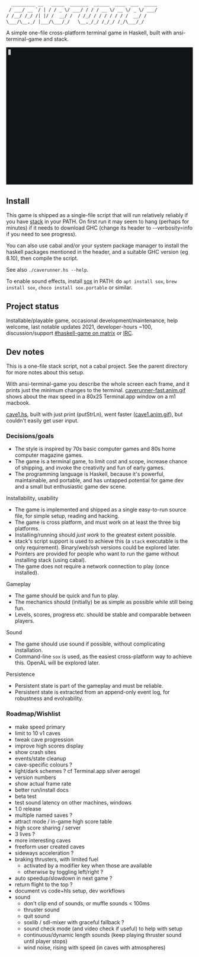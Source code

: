 ```
  _________ __   _____  _______  ______  ____  ___  _____
 / ___/ __ `/ | / / _ \/ ___/ / / / __ \/ __ \/ _ \/ ___/
/ /__/ /_/ /| |/ /  __/ /  / /_/ / / / / / / /  __/ /
\___/\__,_/ |___/\___/_/   \__,_/_/ /_/_/ /_/\___/_/
```

A simple one-file cross-platform terminal game in Haskell, built with ansi-terminal-game and stack.

![screencast](caverunner.anim.gif)

## Install

This game is shipped as a single-file script that will run relatively reliably
if you have [stack](https://www.fpcomplete.com/haskell/get-started) in
your PATH. On first run it may seem to hang (perhaps for minutes) if
it needs to download GHC (change its header to --verbosity=info if you
need to see progress).

You can also use cabal and/or your system package manager to install
the haskell packages mentioned in the header, and a suitable GHC
version (eg 8.10), then compile the script.

See also `./caverunner.hs --help`.

To enable sound effects, install [sox](https://sox.sourceforge.net) in PATH:
do `apt install sox`, `brew install sox`, `choco install sox.portable` or similar.

## Project status

Installable/playable game,
occasional development/maintenance,
help welcome,
last notable updates 2021,
developer-hours ~100,
discussion/support [#haskell-game on matrix](https://matrix.to/#/#haskell-game:matrix.org) or [IRC](https://web.libera.chat/#haskell-game).

## Dev notes

This is a one-file stack script, not a cabal project.
See the parent directory for more notes about this setup.

With ansi-terminal-game you describe the whole screen each frame,
and it prints just the minimum changes to the terminal.
[caverunner-fast.anim.gif](caverunner-fast.anim.gif)
shows about the max speed in a 80x25 Terminal.app window on a m1 macbook.

[cave1.hs](old/cave1.hs), built with just print (putStrLn),
went faster ([cave1.anim.gif](old/cave1.anim.gif)),
but couldn't easily get user input.

### Decisions/goals

- The style is inspired by 70s basic computer games and 80s home computer magazine games.
- The game is a terminal game, to limit cost and scope, increase chance of shipping, and invoke the creativity and fun of early games.
- The programming language is Haskell, because it's powerful, maintainable, and portable, 
  and has untapped potential for game dev and a small but enthusiastic game dev scene.

Installability, usability

- The game is implemented and shipped as a single easy-to-run source file, for simple setup, reading and hacking.
- The game is cross platform, and must work on at least the three big platforms.
- Installing/running should *just work* to the greatest extent possible.
- stack's script support is used to achieve this (a `stack` executable is the only requirement). Binary/web/ssh versions could be explored later.
- Pointers are provided for people who want to run the game without installing stack (using cabal).
- The game does not require a network connection to play (once installed).

Gameplay

- The game should be quick and fun to play.
- The mechanics should (initially) be as simple as possible while still being fun.
- Levels, scores, progress etc. should be stable and comparable between players.

Sound

- The game should use sound if possible, without complicating installation.
- Command-line `sox` is used, as the easiest cross-platform way to achieve this. OpenAL will be explored later.

Persistence

- Persistent state is part of the gameplay and must be reliable.
- Persistent state is extracted from an append-only event log, for robustness and evolvability.


### Roadmap/Wishlist

- make speed primary
- limit to 10 v1 caves
- tweak cave progression
- improve high scores display
- show crash sites
- events/state cleanup
- cave-specific colours ?
- light/dark schemes ? cf Terminal.app silver aerogel
- version numbers
- show actual frame rate
- better run/install docs
- beta test
- test sound latency on other machines, windows
- 1.0 release
- multiple named saves ?
- attract mode / in-game high score table
- high score sharing / server
- 3 lives ?
- more interesting caves
- freeform user created caves
- sideways acceleration ?
- braking thrusters, with limited fuel
  - activated by a modifier key when those are available
  - otherwise by toggling left/right ?
- auto speedup/slowdown in next game ?
- return flight to the top ?
- document vs code+hls setup, dev workflows
- sound
  - don't clip end of sounds, or muffle sounds < 100ms
  - thruster sound
  - quit sound
  - soxlib / sdl-mixer with graceful fallback ?
  - sound check mode (and video check if useful) to help with setup
  - continuous/dynamic length sounds (keep playing thruster sound until player stops)
  - wind noise, rising with speed (in caves with atmospheres)
